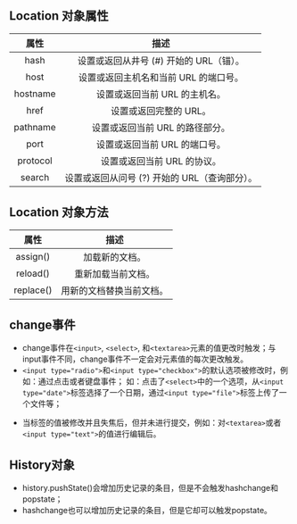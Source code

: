 ## Location 对象属性
|属性|	描述|
|:----:|:-----:|
|hash  |设置或返回从井号 (#) 开始的 URL（锚）。|
|host  |设置或返回主机名和当前 URL 的端口号。|
|hostname|设置或返回当前 URL 的主机名。|
|href	|设置或返回完整的 URL。|
|pathname|设置或返回当前 URL 的路径部分。|
|port	|设置或返回当前 URL 的端口号。|
|protocol	|设置或返回当前 URL 的协议。|
|search	|设置或返回从问号 (?) 开始的 URL（查询部分）。|
## Location 对象方法
|属性|  描述 |
|:----:|:-------:|
|assign()|加载新的文档。|
|reload()|重新加载当前文档。|
|replace()|用新的文档替换当前文档。|

## change事件
- change事件在`<input>`, `<select>`, 和`<textarea>`元素的值更改时触发；与input事件不同，change事件不一定会对元素值的每次更改触发。
- `<input type="radio">`和`<input type="checkbox">`的默认选项被修改时，例如：通过点击或者键盘事件；
如：点击了`<select>`中的一个选项，从`<input type="date">`标签选择了一个日期，通过`<input type="file">`标签上传了一个文件等；
* 当标签的值被修改并且失焦后，但并未进行提交，例如：对`<textarea>`或者`<input type="text">`的值进行编辑后。

## History对象
* history.pushState()会增加历史记录的条目，但是不会触发hashchange和popstate；
* hashchange也可以增加历史记录的条目，但是它却可以触发popstate。
